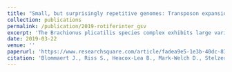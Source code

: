 ```yaml
---
title: "Small, but surprisingly repetitive genomes: Transposon expansion and not polyploidy has driven a doubling in genome size in a metazoan species complex "
collection: publications
permalink: /publication/2019-rotiferinter_gsv
excerpt: 'The Brachionus plicatilis species complex exhibits large variations in nuclear DNA content, suggestive of ploidy-level changes. This has been submitted, draft available on request'
date: 2019-03-22
venue: ''
paperurl: 'https://www.researchsquare.com/article/fadea9e5-1e3b-40dc-83d2-053478c31141/v1'
citation: 'Blommaert J., Riss S., Heacox-Lea B., Mark-Welch D., Stelzer CP. (submitted). &quot;Small, but surprisingly repetitive genomes: Transposon expansion and not polyploidy has driven a doubling in genome size in a metazoan species complex .&quot; <i>in review</i>'
---
```

